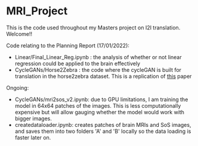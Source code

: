 # MRI_Project

This is the code used throughout my Masters project on I2I translation. Welcome!!

Code relating to the Planning Report (17/01/2022):
 - Linear/Final_Linear_Reg.ipynb : the analysis of whether or not linear regression could be applied to the brain effectively
 - CycleGANs/Horse2Zebra : the code where the cycleGAN is built for translation in the horse2zebra dataset. This is a replication of [this](https://arxiv.org/abs/1703.10593) paper 

Ongoing:
 - CycleGANs/mri2sos_v2.ipynb: due to GPU limitations, I am training the model in 64x64 patches of the images. This is less computationally expensive but will allow gauging whether the model would work with bigger images. 
 - createdataloader.ipynb: creates patches of brain MRIs and SoS images, and saves them into two folders 'A' and 'B' locally so the data loading is faster later on. 
